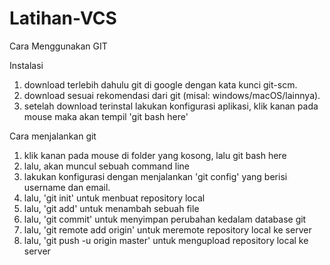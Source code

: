 # Latihan-VCS
 Cara Menggunakan GIT

Instalasi

1. download terlebih dahulu git di google dengan kata kunci git-scm.
2. download sesuai rekomendasi dari git (misal: windows/macOS/lainnya).
3. setelah download terinstal lakukan konfigurasi aplikasi, klik kanan pada mouse maka akan tempil 'git bash here'

Cara menjalankan git 

1. klik kanan pada mouse di folder yang kosong, lalu git bash here
2. lalu, akan muncul sebuah command line
3. lakukan konfigurasi dengan menjalankan 'git config' yang berisi username dan email.
4. lalu, 'git init' untuk menbuat repository local
5. lalu, 'git add' untuk menambah sebuah file
6. lalu, 'git commit' untuk menyimpan perubahan kedalam database git
7. lalu, 'git remote add origin' untuk meremote repository local ke server
8. lalu, 'git push -u origin master' untuk mengupload repository local ke server
